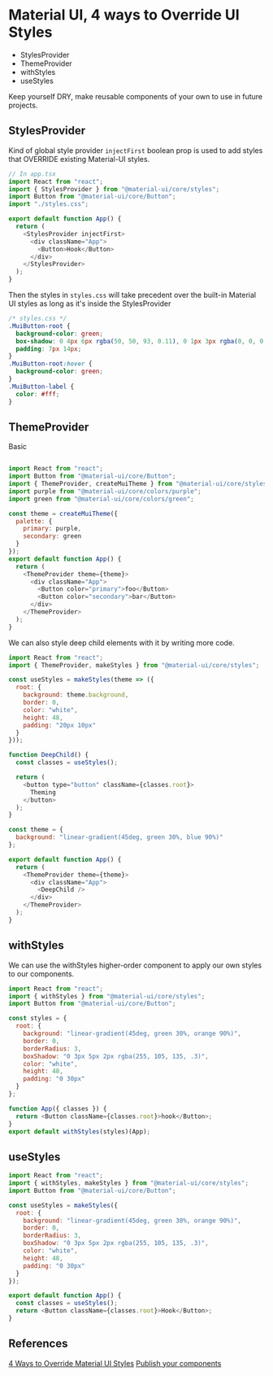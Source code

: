 # Material UI, 4 ways to Override UI Styles
- StylesProvider
- ThemeProvider 
- withStyles
- useStyles

Keep yourself DRY, make reusable components of your own to use in future projects.

## StylesProvider
Kind of global style provider
`injectFirst` boolean prop is used to add styles that OVERRIDE existing Material-UI styles.
```javascript
// In app.tsx 
import React from "react";
import { StylesProvider } from "@material-ui/core/styles";
import Button from "@material-ui/core/Button";
import "./styles.css";

export default function App() {
  return (
    <StylesProvider injectFirst>
      <div className="App">
        <Button>Hook</Button>
      </div>
    </StylesProvider>
  );
}
```
Then the styles in `styles.css` will take precedent over the built-in Material UI styles as long as it's inside the StylesProvider
```css
/* styles.css */
.MuiButton-root {
  background-color: green;
  box-shadow: 0 4px 6px rgba(50, 50, 93, 0.11), 0 1px 3px rgba(0, 0, 0, 0.08);
  padding: 7px 14px;
}
.MuiButton-root:hover {
  background-color: green;
}
.MuiButton-label {
  color: #fff;
}
```

## ThemeProvider
Basic
```javascript

import React from "react";
import Button from "@material-ui/core/Button";
import { ThemeProvider, createMuiTheme } from "@material-ui/core/styles";
import purple from "@material-ui/core/colors/purple";
import green from "@material-ui/core/colors/green";

const theme = createMuiTheme({
  palette: {
    primary: purple,
    secondary: green
  }
});
export default function App() {
  return (
    <ThemeProvider theme={theme}>
      <div className="App">
        <Button color="primary">foo</Button>
        <Button color="secondary">bar</Button>
      </div>
    </ThemeProvider>
  );
}
```
We can also style deep child elements with it by writing more code.
```javascript
import React from "react";
import { ThemeProvider, makeStyles } from "@material-ui/core/styles";

const useStyles = makeStyles(theme => ({
  root: {
    background: theme.background,
    border: 0,
    color: "white",
    height: 48,
    padding: "20px 10px"
  }
}));

function DeepChild() {
  const classes = useStyles();

  return (
    <button type="button" className={classes.root}>
      Theming
    </button>
  );
}

const theme = {
  background: "linear-gradient(45deg, green 30%, blue 90%)"
};

export default function App() {
  return (
    <ThemeProvider theme={theme}>
      <div className="App">
        <DeepChild />
      </div>
    </ThemeProvider>
  );
}
```

## withStyles
We can use the withStyles higher-order component to apply our own styles to our components.
```javascript
import React from "react";
import { withStyles } from "@material-ui/core/styles";
import Button from "@material-ui/core/Button";

const styles = {
  root: {
    background: "linear-gradient(45deg, green 30%, orange 90%)",
    border: 0,
    borderRadius: 3,
    boxShadow: "0 3px 5px 2px rgba(255, 105, 135, .3)",
    color: "white",
    height: 48,
    padding: "0 30px"
  }
};

function App({ classes }) {
  return <Button className={classes.root}>hook</Button>;
}
export default withStyles(styles)(App);
```
## useStyles

```javascript
import React from "react";
import { withStyles, makeStyles } from "@material-ui/core/styles";
import Button from "@material-ui/core/Button";

const useStyles = makeStyles({
  root: {
    background: "linear-gradient(45deg, green 30%, orange 90%)",
    border: 0,
    borderRadius: 3,
    boxShadow: "0 3px 5px 2px rgba(255, 105, 135, .3)",
    color: "white",
    height: 48,
    padding: "0 30px"
  }
});

export default function App() {
  const classes = useStyles();
  return <Button className={classes.root}>Hook</Button>;
}
```
 

## References 
[4 Ways to Override Material UI Styles](https://blog.bitsrc.io/4-ways-to-override-material-ui-styles-43aee2348ded)
[Publish your components](https://bit.dev/)